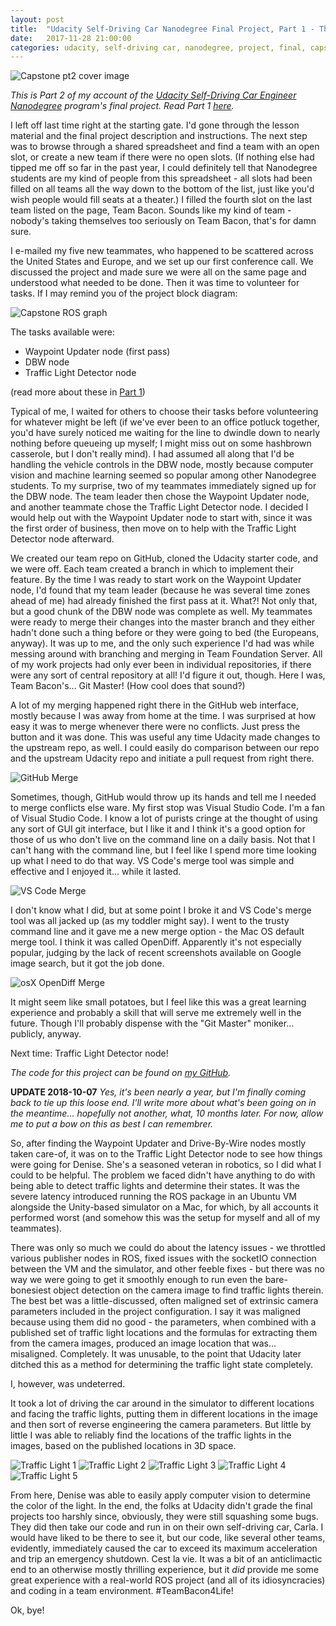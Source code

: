 ```yaml
---
layout: post
title:  "Udacity Self-Driving Car Nanodegree Final Project, Part 1 - The Git Master"
date:   2017-11-28 21:00:00 
categories: udacity, self-driving car, nanodegree, project, final, capstone, system integration, git
---
```


![Capstone pt2 cover image](https://github.com/jeremy-shannon/jeremy-shannon.github.io/blob/master/images/capstone/capstone_pt2_cover.png?raw=true)

*This is Part 2 of my account of the [Udacity Self-Driving Car Engineer Nanodegree](https://udacity.com/drive) program's final project. Read Part 1 [here](http://jeremyshannon.com/2017/11/08/udacity-sdcnd-capstone-pt1.html).*

I left off last time right at the starting gate. I'd gone through the lesson material and the final project description and instructions. The next step was to browse through a shared spreadsheet and find a team with an open slot, or create a new team if there were no open slots. (If nothing else had tipped me off so far in the past year, I could definitely tell that Nanodegree students are my kind of people from this spreadsheet - all slots had been filled on all teams all the way down to the bottom of the list, just like you'd wish people would fill seats at a theater.) I filled the fourth slot on the last team listed on the page, Team Bacon. Sounds like my kind of team - nobody's taking themselves too seriously on Team Bacon, that's for damn sure.

I e-mailed my five new teammates, who happened to be scattered across the United States and Europe, and we set up our first conference call. We discussed the project and made sure we were all on the same page and understood what needed to be done. Then it was time to volunteer for tasks. If I may remind you of the project block diagram:

![Capstone ROS graph](https://github.com/jeremy-shannon/jeremy-shannon.github.io/blob/master/images/capstone/capstone_ros_graph.png?raw=true)

The tasks available were:

- Waypoint Updater node (first pass)
- DBW node
- Traffic Light Detector node

(read more about these in [Part 1](http://jeremyshannon.com/2017/11/08/udacity-sdcnd-capstone-pt1.html))

Typical of me, I waited for others to choose their tasks before volunteering for whatever might be left (if we've ever been to an office potluck together, you'd have surely noticed me waiting for the line to dwindle down to nearly nothing before queueing up myself; I might miss out on some hashbrown casserole, but I don't really mind). I had assumed all along that I'd be handling the vehicle controls in the DBW node, mostly because computer vision and machine learning seemed so popular among other Nanodegree students. To my surprise, two of my teammates immediately signed up for the DBW node. The team leader then chose the Waypoint Updater node, and another teammate chose the Traffic Light Detector node. I decided I would help out with the Waypoint Updater node to start with, since it was the first order of business, then move on to help with the Traffic Light Detector node afterward. 

We created our team repo on GitHub, cloned the Udacity starter code, and we were off. Each team created a branch in which to implement their feature. By the time I was ready to start work on the Waypoint Updater node, I'd found that my team leader (because he was several time zones ahead of me) had already finished the first pass at it. What?! Not only that, but a good chunk of the DBW node was complete as well. My teammates were ready to merge their changes into the master branch and they either hadn't done such a thing before or they were going to bed (the Europeans, anyway). It was up to me, and the only such experience I'd had was while messing around with branching and merging in Team Foundation Server. All of my work projects had only ever been in individual repositories, if there were any sort of central repository at all! I'd figure it out, though. Here I was, Team Bacon's... Git Master! (How cool does that sound?)

A lot of my merging happened right there in the GitHub web interface, mostly because I was away from home at the time. I was surprised at how easy it was to merge whenever there were no conflicts. Just press the button and it was done. This was useful any time Udacity made changes to the upstream repo, as well. I could easily do comparison between our repo and the upstream Udacity repo and initiate a pull request from right there.

![GitHub Merge](https://github.com/jeremy-shannon/jeremy-shannon.github.io/blob/master/images/capstone/github_merge.png?raw=true)

Sometimes, though, GitHub would throw up its hands and tell me I needed to merge conflicts else ware. My first stop was Visual Studio Code. I'm a fan of Visual Studio Code. I know a lot of purists cringe at the thought of using any sort of GUI git interface, but I like it and I think it's a good option for those of us who don't live on the command line on a daily basis. Not that I can't hang with the command line, but I feel like I spend more time looking up what I need to do that way. VS Code's merge tool was simple and effective and I enjoyed it... while it lasted.

![VS Code Merge](https://github.com/jeremy-shannon/jeremy-shannon.github.io/blob/master/images/capstone/vscode_merge.png?raw=true)

I don't know what I did, but at some point I broke it and VS Code's merge tool was all jacked up (as my toddler might say). I went to the trusty command line and it gave me a new merge option - the Mac OS default merge tool. I think it was called OpenDiff. Apparently it's not especially popular, judging by the lack of recent screenshots available on Google image search, but it got the job done.

![osX OpenDiff Merge](https://github.com/jeremy-shannon/jeremy-shannon.github.io/blob/master/images/capstone/osx_merge.png?raw=true)

It might seem like small potatoes, but I feel like this was a great learning experience and probably a skill that will serve me extremely well in the future. Though I'll probably dispense with the "Git Master" moniker... publicly, anyway.

Next time: Traffic Light Detector node!

*The code for this project can be found on [my GitHub](https://github.com/jeremy-shannon/CarND-Capstone).*

**UPDATE 2018-10-07** 
*Yes, it's been nearly a year, but I'm finally coming back to tie up this loose end. I'll write more about what's been going on in the meantime... hopefully not another, what, 10 months later. For now, allow me to put a bow on this as best I can remembrer.*

So, after finding the Waypoint Updater and Drive-By-Wire nodes mostly taken care-of, it was on to the Traffic Light Detector node to see how things were going for Denise. She's a seasoned veteran in robotics, so I did what I could to be helpful. The problem we faced didn't have anything to do with being able to detect traffic lights and determine their states. It was the severe latency introduced running the ROS package in an Ubuntu VM alongside the Unity-based simulator on a Mac, for which, by all accounts it performed worst (and somehow this was the setup for myself and all of my teammates). 

There was only so much we could do about the latency issues - we throttled various publisher nodes in ROS, fixed issues with the socketIO connection between the VM and the simulator, and other feeble fixes - but there was no way we were going to get it smoothly enough to run even the bare-bonesiest object detection on the camera image to find traffic lights therein. The best bet was a little-discussed, often maligned set of extrinsic camera parameters included in the project configuration. I say it was maligned because using them did no good - the parameters, when combined with a published set of traffic light locations and the formulas for extracting them from the camera images, produced an image location that was... misaligned. Completely. It was unusable, to the point that Udacity later ditched this as a method for determining the traffic light state completely. 

I, however, was undeterred.

It took a lot of driving the car around in the simulator to different locations and facing the traffic lights, putting them in different locations in the image and then sort of reverse engineering the camera parameters. But little by little I was able to reliably find the locations of the traffic lights in the images, based on the published locations in 3D space.

![Traffic Light 1](https://github.com/jeremy-shannon/jeremy-shannon.github.io/blob/master/images/capstone/tl1.png?raw=true)
![Traffic Light 2](https://github.com/jeremy-shannon/jeremy-shannon.github.io/blob/master/images/capstone/tl2.png?raw=true)
![Traffic Light 3](https://github.com/jeremy-shannon/jeremy-shannon.github.io/blob/master/images/capstone/tl3.png?raw=true)
![Traffic Light 4](https://github.com/jeremy-shannon/jeremy-shannon.github.io/blob/master/images/capstone/tl4.png?raw=true)
![Traffic Light 5](https://github.com/jeremy-shannon/jeremy-shannon.github.io/blob/master/images/capstone/tl5.png?raw=true)

From here, Denise was able to easily apply computer vision to determine the color of the light. In the end, the folks at Udacity didn't grade the final projects too harshly since, obviously, they were still squashing some bugs. They did then take our code and run in on their own self-driving car, Carla. I would have liked to be there to see it, but our code, like several other teams, evidently, immediately caused the car to exceed its maximum acceleration and trip an emergency shutdown. Cest la vie. It was a bit of an anticlimactic end to an otherwise mostly thrilling experience, but it *did* provide me some great experience with a real-world ROS project (and all of its idiosyncracies) and coding in a team environment. #TeamBacon4Life!

Ok, bye!
